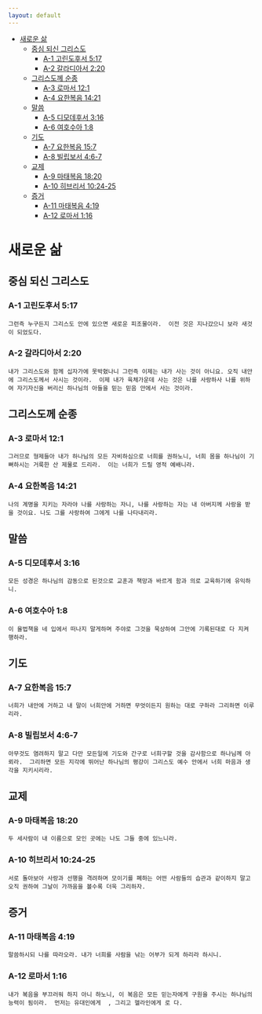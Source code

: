 ```yaml
---
layout: default
---
```

- [새로운 삶](#새로운-삶)
  - [중심 되신 그리스도](#중심-되신-그리스도)
    - [A-1 고린도후서 5:17](#a-1-고린도후서-517)
    - [A-2 갈라디아서 2:20](#a-2-갈라디아서-220)
  - [그리스도께 순종](#그리스도께-순종)
    - [A-3 로마서 12:1](#a-3-로마서-121)
    - [A-4 요한복음 14:21](#a-4-요한복음-1421)
  - [말씀](#말씀)
    - [A-5 디모데후서 3:16](#a-5-디모데후서-316)
    - [A-6 여호수아 1:8](#a-6-여호수아-18)
  - [기도](#기도)
    - [A-7 요한복음 15:7](#a-7-요한복음-157)
    - [A-8 빌립보서 4:6-7](#a-8-빌립보서-46-7)
  - [교제](#교제)
    - [A-9 마태복음 18:20](#a-9-마태복음-1820)
    - [A-10 히브리서 10:24-25](#a-10-히브리서-1024-25)
  - [증거](#증거)
    - [A-11 마태복음 4:19](#a-11-마태복음-419)
    - [A-12 로마서 1:16](#a-12-로마서-116)

# 새로운 삶 
## 중심 되신 그리스도
### A-1 고린도후서 5:17
`그런즉 누구든지 그리스도 안에 있으면 새로운 피조물이라. 
이전 것은 지나갔으니 보라 새것이 되었도다.`

### A-2 갈라디아서 2:20
`내가 그리스도와 함께 십자가에 못박혔나니 그런즉 이제는 내가 사는 것이 아니요. 오직 내안에 그리스도께서 사시는 것이라. 
이제 내가 육체가운데 사는 것은 나를 사랑하사 나를 위하여 자기자신을 버리신 하나님의 아들을 믿는 믿음 안에서 사는 것이라. 
`

## 그리스도께 순종
### A-3 로마서 12:1
`그러므로 형제들아 내가 하나님의 모든 자비하심으로 너희를 권하노니, 너희 몸을 하나님이 기뻐하시는 거룩한 산 제물로 드리라. 
이는 너희가 드릴 영적 예배니라. `


### A-4 요한복음 14:21
`나의 계명을 지키는 자라야 나를 사랑하는 자니, 나를 사랑하는 자는 내 아버지께 사랑을 받을 것이요. 나도 그를 사랑하여 그에게 나를 나타내리라. 
`

## 말씀
### A-5 디모데후서 3:16
`모든 성경은 하나님의 감동으로 된것으로 교훈과 책망과 바르게 함과 의로 교육하기에 유익하니. 
`
### A-6 여호수아 1:8
`이 율법책을 네 입에서 떠나지 말게하며 주야로 그것을 묵상하여 그안에 기록된대로 다 지켜 행하라. 
`
## 기도
### A-7 요한복음 15:7
`너희가 내안에 거하고 내 말이 너희안에 거하면 무엇이든지 원하는 대로 구하라 그리하면 이루리라. 
`

### A-8 빌립보서 4:6-7
`아무것도 염려하지 말고 다만 모든일에 기도와 간구로 너희구할 것을 감사함으로 하나님께 아뢰라. 
그리하면 모든 지각에 뛰어난 하나님의 평강이 그리스도 예수 안에서 너희 마음과 생각을 지키시리라. 
`
## 교제 
### A-9 마태복음 18:20
`두 세사람이 내 이름으로 모인 곳에는 나도 그들 중에 있느니라. 
`
### A-10 히브리서 10:24-25
`서로 돌아보아 사랑과 선행을 격려하며 모이기를 폐하는 어떤 사람들의 습관과 같이하지 말고 오직 권하여 그날이 가까움을 볼수록 더욱 그리하자. 
`
## 증거
### A-11 마태복음 4:19
`말씀하시되 나를 따라오라. 내가 너희를 사람을 낚는 어부가 되게 하리라 하시니. 
`
### A-12 로마서 1:16
`내가 복음을 부끄러워 하지 아니 하노니, 이 복음은 모든 믿는자에게 구원을 주시는 하나님의 능력이 됨이라. 
먼저는 유대인에게  , 그리고 헬라인에게 로 다. 
`








